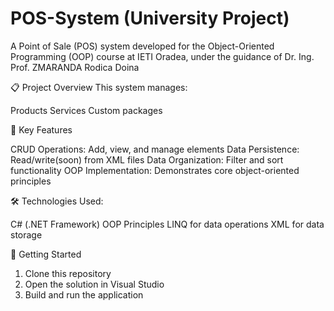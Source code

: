 # POS-System (University Project)

A Point of Sale (POS) system developed for the Object-Oriented Programming (OOP) course at IETI Oradea, under the guidance of Dr. Ing. Prof. ZMARANDA Rodica Doina

📋 Project Overview
This system manages:

Products
Services
Custom packages

🎯 Key Features

CRUD Operations: Add, view, and manage elements
Data Persistence: Read/write(soon) from XML files
Data Organization: Filter and sort functionality
OOP Implementation: Demonstrates core object-oriented principles

🛠 Technologies Used:

C# (.NET Framework)
OOP Principles
LINQ for data operations
XML for data storage

🚀 Getting Started

1. Clone this repository
2. Open the solution in Visual Studio
3. Build and run the application
